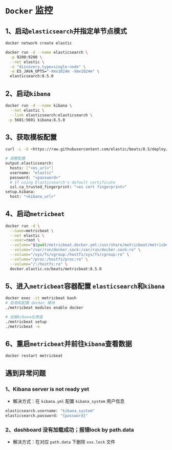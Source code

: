 # `Docker` 监控

## 1、启动`elasticsearch`并指定单节点模式

````bash
docker network create elastic

docker run -d --name elasticsearch \
  -p 9200:9200 \
  --net elastic \
  -e "discovery.type=single-node" \
  -e ES_JAVA_OPTS="-Xms1024m -Xmx1024m" \
  elasticsearch:8.5.0
````

## 2、启动`kibana`

````bash
docker run -d --name kibana \
  --net elastic \
  --link elasticsearch:elasticsearch \
 -p 5601:5601 kibana:8.5.0
````

## 3、获取模板配置

````bash
curl -L -O <https://raw.githubusercontent.com/elastic/beats/8.5/deploy/docker/metricbeat.docker.yml>

# 调整配置
output.elasticsearch:
  hosts: ["<es_url>"]
  username: "elastic"
  password: "<password>"
  # If using Elasticsearch's default certificate
  ssl.ca_trusted_fingerprint: "<es cert fingerprint>"
setup.kibana:
  host: "<kibana_url>"
````

## 4、启动`metricbeat`

````bash
docker run -d \
  --name=metricbeat \
  --net elastic \
  --user=root \
  --volume="$(pwd)/metricbeat.docker.yml:/usr/share/metricbeat/metricbeat.yml:ro" \
  --volume="/var/run/docker.sock:/var/run/docker.sock:ro" \
  --volume="/sys/fs/cgroup:/hostfs/sys/fs/cgroup:ro" \
  --volume="/proc:/hostfs/proc:ro" \
  --volume="/:/hostfs:ro" \
  docker.elastic.co/beats/metricbeat:8.5.0
````

## 5、进入`metricbeat`容器配置 `elasticsearch`和`kibana`

````bash
docker exec -it metricbeat bash
# 启用和配置 docker 模块
./metricbeat modules enable docker

# 加载kibana仪表盘
./metricbeat setup
./metricbeat -e
````

## 6、重启`metricbeat`并前往`kibana`查看数据

````bash
docker restart metricbeat
````

## 遇到异常问题

### 1、Kibana server is not ready yet

+ 解决方式：在 `kibana.yml` 配置 `kibana_system` 用户信息

````bash
elasticsearch.username: "kibana_system"
elasticsearch.password: "{password}"
````

### 2、dashboard 没有加载成功；报错lock by path.data

+ 解决方式：在对应 `path.data` 下删除 `xxx.lock` 文件

